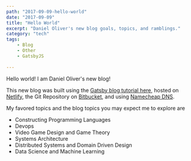 ```yaml
---
path: "2017-09-09-hello-world"
date: "2017-09-09"
title: "Hello World"
excerpt: "Daniel Oliver's new blog goals, topics, and ramblings."
category: "tech"
tags:
    - Blog
    - Other
    - GatsbyJS
    
---
```


Hello world!  I am Daniel Oliver's new blog!


This new blog was built using the [Gatsby blog tutorial here][0], hosted on [Netlify][1], the Git Repository on [Bitbucket][2], and using [Namecheap DNS][3].

My favored topics and the blog topics you may expect me to explore are 
*   Constructing Programming Languages
*   Devops
*   Video Game Design and Game Theory
*   Systems Architecture
*   Distributed Systems and Domain Driven Design
*   Data Science and Machine Learning

[0]: https://www.gatsbyjs.org/blog/2017-07-19-creating-a-blog-with-gatsby/
[1]: https://www.netlify.com/
[2]: https://bitbucket.org/
[3]: https://www.namecheap.com/

